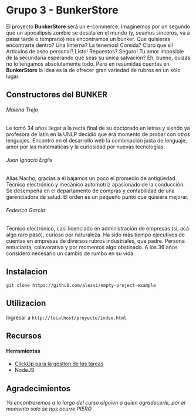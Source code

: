 # Grupo 3 - BunkerStore

El proyecto **BunkerStore** será un e-commerce. Imaginemos por un segundo que un apocalipsis zombie se desata en el mundo (y, seamos sinceros, va a pasar tarde o temprano) nos encontramos un bunker. Que quisieras encontrarte dentro? Una linterna? La tenemos! Comida? Claro que si! Articulos de aseo personal? Listo! Repuestos? Seguro! Tu amor imposible de la secundaria esperando que seas su única salvación? Eh, bueno, quizás no lo tengamos absolutamente todo. Pero en resumidas cuentas en **BunkerStore** la idea es la de ofrecer gran variedad de rubros en un sólo lugar.



## Constructores del BUNKER

###### Malena Trejo
Le tomó 34 años llegar a la recta final de su doctorado en letras y siendo ya profesora de latín en la UNLP decidió que era momento de probar con otros lenguajes. Encontró en el desarrollo web la combinación justa de lenguaje, amor por las matemáticas y la curiosidad por nuevas tecnologías. 



###### Juan Ignacio Erglis
Alias Nacho, gracias a él bajamos un poco el promedio de antigüedad. Técnico electrónico y mecánico automotriz apasionado de la conducción. Se desempeña en el departamento de compras y contabilidad de una gerenciadora de salud. El orden es un pequeño punto que quisiera mejorar.



###### Federico Garcia
Técnico electrónico, casi licenciado en administración de empresas (si, acá algo raro pasó), curioso por naturaleza. Ha sido más tiempo ejecutivos de cuentas en empresas de diversos rubros industriales, que padre. Persona entuciasta, colavorativa y por momentos algo obstinado. A los 36 años consideró necesario un cambio de rumbo en su vida.


## Instalacion

```git clone https://github.com/alezvi/empty-project-example```



## Utilizacion

Ingresar a ```http://localhost/proyecto/index.html``` 



## Recursos

#### Herramientas

- [ClickUp para la gestion de las tareas](https://clickup.com)
- NodeJS



## Agradecimientos

*Ya encontraremos a lo largo del curso alguien a quien agradecerle, por el momento solo se nos ocurre PIERO*
